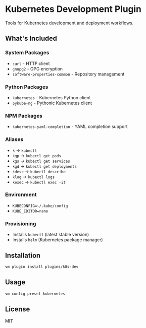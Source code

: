 # Kubernetes Development Plugin

Tools for Kubernetes development and deployment workflows.

## What's Included

### System Packages
- `curl` - HTTP client
- `gnupg2` - GPG encryption
- `software-properties-common` - Repository management

### Python Packages
- `kubernetes` - Kubernetes Python client
- `pykube-ng` - Pythonic Kubernetes client

### NPM Packages
- `kubernetes-yaml-completion` - YAML completion support

### Aliases
- `k` → `kubectl`
- `kgp` → `kubectl get pods`
- `kgs` → `kubectl get services`
- `kgd` → `kubectl get deployments`
- `kdesc` → `kubectl describe`
- `klog` → `kubectl logs`
- `kexec` → `kubectl exec -it`

### Environment
- `KUBECONFIG=~/.kube/config`
- `KUBE_EDITOR=nano`

### Provisioning
- Installs `kubectl` (latest stable version)
- Installs `helm` (Kubernetes package manager)

## Installation

```bash
vm plugin install plugins/k8s-dev
```

## Usage

```bash
vm config preset kubernetes
```

## License

MIT